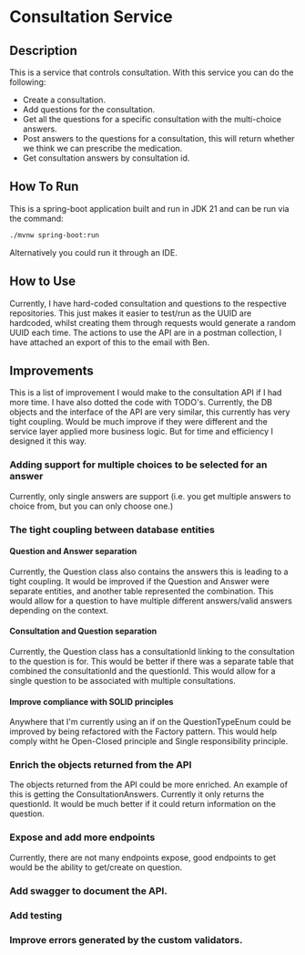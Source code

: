 # Consultation Service

## Description
This is a service that controls consultation. With this service you can do the following:
* Create a consultation.
* Add questions for the consultation.
* Get all the questions for a specific consultation with the multi-choice answers.
* Post answers to the questions for a consultation, this will return whether we think we can prescribe the medication.
* Get consultation answers by consultation id.

## How To Run
This is a spring-boot application built and run in JDK 21 and can be run via the command:
```bash
./mvnw spring-boot:run
```
Alternatively you could run it through an IDE.

## How to Use
Currently, I have hard-coded consultation and questions to the respective repositories. This just makes it easier to 
test/run as the UUID are hardcoded, whilst creating them through requests would generate a random UUID each time. 
The actions to use the API are in a postman collection, I have attached an export of this to the email with Ben. 

## Improvements
This is a list of improvement I would make to the consultation API if I had more time. I have also dotted the code 
with TODO's. Currently, the DB objects and the interface of the API are very similar, this currently has very tight 
coupling. Would be much improve if they were different and the service layer applied more business logic. But for 
time and efficiency I designed it this way.
### Adding support for multiple choices to be selected for an answer
Currently, only single answers are support (i.e. you get multiple answers to choice from, but you can only choose one.)
### The tight coupling between database entities
#### Question and Answer separation
Currently, the Question class also contains the answers this is leading to a tight coupling. It would be improved if 
the Question and Answer were separate entities, and another table represented the combination. This would allow for 
a question to have multiple different answers/valid answers depending on the context.
#### Consultation and Question separation
Currently, the Question class has a consultationId linking to the consultation to the question is for. This would 
be better if there was a separate table that combined the consultationId and the questionId. This would allow for a 
single question to be associated with multiple consultations. 
#### Improve compliance with SOLID principles
Anywhere that I'm currently using an if on the QuestionTypeEnum could be improved by being refactored with the 
Factory pattern. This would help comply witht he Open-Closed principle and Single responsibility principle. 
### Enrich the objects returned from the API
The objects returned from the API could be more enriched. An example of this is getting the ConsultationAnswers. 
Currently it only returns the questionId. It would be much better if it could return information on the question.
### Expose and add more endpoints
Currently, there are not many endpoints expose, good endpoints to get would be the ability to get/create on question.
### Add swagger to document the API.
### Add testing
### Improve errors generated by the custom validators.